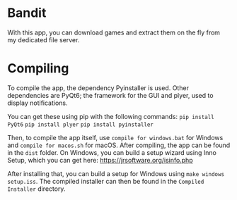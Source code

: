 # Bandit

With this app, you can download games and extract them on the fly from my dedicated file server.

# Compiling

To compile the app, the dependency Pyinstaller is used.
Other dependencies are PyQt6; the framework for the GUI and plyer, used to display notifications.

You can get these using pip with the following commands:
`pip install PyQt6`
`pip install plyer`
`pip install pyinstaller`

Then, to compile the app itself, use `compile for windows.bat` for Windows and `compile for macos.sh` for macOS. After compiling, the app can be found in the `dist` folder. On Windows, you can build a setup wizard using Inno Setup, which you can get here: https://jrsoftware.org/isinfo.php

After installing that, you can build a setup for Windows using `make windows setup.iss`. The compiled installer can then be found in the `Compiled Installer` directory.
